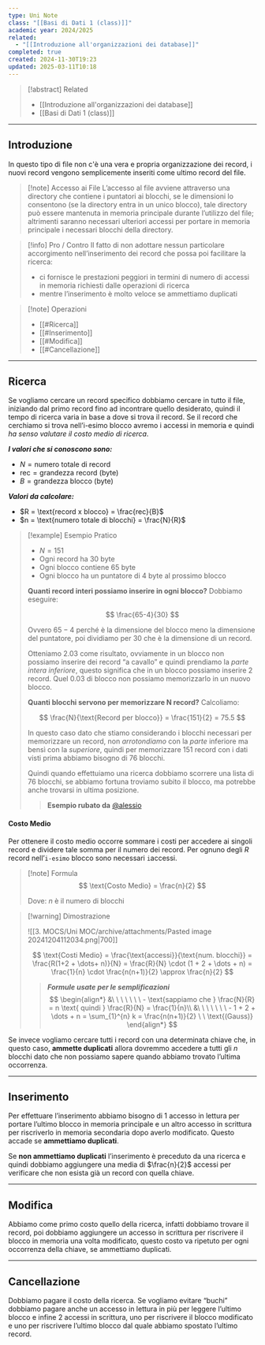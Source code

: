 ```yaml
---
type: Uni Note
class: "[[Basi di Dati 1 (class)]]"
academic year: 2024/2025
related:
  - "[[Introduzione all'organizzazioni dei database]]"
completed: true
created: 2024-11-30T19:23
updated: 2025-03-11T10:18
---
```

>[!abstract] Related
>- [[Introduzione all'organizzazioni dei database]]
>- [[Basi di Dati 1 (class)]]

---
## Introduzione

In questo tipo di file non c'è una vera e propria organizzazione dei record, i nuovi record vengono semplicemente inseriti come ultimo record del file.

>[!note] Accesso ai File
>L’accesso al file avviene attraverso una directory che contiene i puntatori ai blocchi, se le dimensioni lo consentono (se la directory entra in un unico blocco), tale directory può essere mantenuta in memoria principale durante l’utilizzo del file; altrimenti saranno necessari ulteriori accessi per portare in memoria principale i necessari blocchi della directory.

>[!info] Pro / Contro
>Il fatto di non adottare nessun particolare accorgimento nell’inserimento dei record che possa poi facilitare la ricerca:
>- ci fornisce le prestazioni peggiori in termini di numero di accessi in memoria richiesti dalle operazioni di ricerca 
>- mentre l’inserimento è molto veloce se ammettiamo duplicati

>[!note] Operazioni
>- [[#Ricerca]]
>- [[#Inserimento]]
>- [[#Modifica]]
>- [[#Cancellazione]]

---
## Ricerca

Se vogliamo cercare un record specifico dobbiamo cercare in tutto il file, iniziando dal primo record fino ad incontrare quello desiderato, quindi il tempo di ricerca varia in base a dove si trova il record. Se il record che cerchiamo si trova nell’i-esimo blocco avremo i accessi in memoria e quindi *ha senso valutare il costo medio di ricerca*.

***I valori che si conoscono sono:***
- $N = \text{numero totale di record}$
- $\text{rec} = \text{grandezza record (byte)}$
- $B = \text{grandezza blocco (byte)}$

***Valori da calcolare:***
- $R = \text{record x blocco} = \frac{rec}{B}$
- $n = \text{numero totale di blocchi} = \frac{N}{R}$

>[!example] Esempio Pratico
>- $N=151$ 
>- Ogni record ha 30 byte
>- Ogni blocco contiene 65 byte
>- Ogni blocco ha un puntatore di 4 byte al prossimo blocco
>
>**Quanti record interi possiamo inserire in ogni blocco?** Dobbiamo eseguire:
>
>$$
>\frac{65-4}{30}
>$$
>
>Ovvero $65−4$ perché è la dimensione del blocco meno la dimensione del puntatore, poi dividiamo per 30 che è la dimensione di un record.
>
>Otteniamo $2.03$ come risultato, ovviamente in un blocco non possiamo inserire dei record “a cavallo” e quindi prendiamo la *parte intera inferiore*, questo significa che in un blocco possiamo inserire 2 record. Quel 0.03 di blocco non possiamo memorizzarlo in un nuovo blocco.
>
>**Quanti blocchi servono per memorizzare N record?** Calcoliamo:
>
>$$
>\frac{N}{\text{Record per blocco}} = \frac{151}{2} = 75.5
>$$
>
>In questo caso dato che stiamo considerando i blocchi necessari per memorizzare un record, non *arrotondiamo* con la *parte* inferiore ma bensì con la *superiore*, quindi per memorizzare 151 record con i dati visti prima abbiamo bisogno di 76 blocchi.
>
>Quindi quando effettuiamo una ricerca dobbiamo scorrere una lista di 76 blocchi, se abbiamo fortuna troviamo subito il blocco, ma potrebbe anche trovarsi in ultima posizione.
>
>>**Esempio rubato da** [@alessio](https://alem1105.github.io/Quartz/Secondo-Anno/Primo-Semestre/Basi-di-Dati/BD1---Organizzazione-Fisica#file-hash)

#### Costo Medio

Per ottenere il costo medio occorre sommare i costi per accedere ai singoli record e dividere tale somma per il numero dei record. Per ognuno degli $R$ record nell’`i-esimo` blocco sono necessari `i`accessi.

>[!note] Formula
>$$
>\text{Costo Medio} = \frac{n}{2}
>$$
>
>Dove: $n$ è il numero di blocchi

>[!warning] Dimostrazione
>
>![[3. MOCS/Uni MOC/archive/attachments/Pasted image 20241204112034.png|700]]
>
>$$
>\text{Costi Medio} = \frac{\text{accessi}}{\text{num. blocchi}} =  \frac{R(1+2 + \dots+ n)}{N} = \frac{R}{N} \cdot  (1 + 2 + \dots + n) = \frac{1}{n} \cdot  \frac{n(n+1)}{2} \approx \frac{n}{2}
>$$
>
>>***Formule usate per le semplificazioni***
>>$$
>>\begin{align*}
>>&\ \ \ \ \ \ \  - \text{sappiamo che } \frac{N}{R} = n \text{ quindi } \frac{R}{N} = \frac{1}{n}\\
>>&\ \ \ \ \ \ \  - 1 + 2 + \dots + n = \sum_{1}^{n} k = \frac{n(n+1)}{2} \ \ \text{(Gauss)}
>>\end{align*}
>>$$

Se invece vogliamo cercare tutti i record con una determinata chiave che, in questo caso, **ammette duplicati** allora dovremmo accedere a tutti gli $n$ blocchi dato che non possiamo sapere quando abbiamo trovato l’ultima occorrenza.

---
## Inserimento 

Per effettuare l’inserimento abbiamo bisogno di 1 accesso in lettura per portare l’ultimo blocco in memoria principale e un altro accesso in scrittura per riscriverlo in memoria secondaria dopo averlo modificato. Questo accade se **ammettiamo duplicati**.

Se **non ammettiamo duplicati** l’inserimento è preceduto da una ricerca e quindi dobbiamo aggiungere una media di $\frac{n}{2}$​ accessi per verificare che non esista già un record con quella chiave.

---
## Modifica

Abbiamo come primo costo quello della ricerca, infatti dobbiamo trovare il record, poi dobbiamo aggiungere un accesso in scrittura per riscrivere il blocco in memoria una volta modificato, questo costo va ripetuto per ogni occorrenza della chiave, se ammettiamo duplicati.

---
## Cancellazione

Dobbiamo pagare il costo della ricerca. Se vogliamo evitare “buchi” dobbiamo pagare anche un accesso in lettura in più per leggere l’ultimo blocco e infine 2 accessi in scrittura, uno per riscrivere il blocco modificato e uno per riscrivere l’ultimo blocco dal quale abbiamo spostato l’ultimo record.
